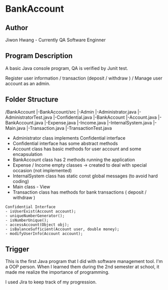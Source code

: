 # BankAccount

## Author
Jiwon Hwang - Currently QA Software Enginner

## Program Description
A basic Java console program, QA is verified by Junit test.

Register user information / transaction (deposit / withdraw ) / Manage user account as an admin.

## Folder Structure
/BankAccount
|-BankAccount/src
 |-Admin
  |-Administrator.java
  |-AdministratorTest.java
  |-Confidential.java
 |-BankAccount
  |-Account.java
  |-BankAccount.java
  |-Expense.java
  |-Income.java
  |-InternalSystem.java
  |-Main.java
  |-Transaction.java
  |-TransactionTest.java
  
 * Administrator class implements Confidential interface
 * Confidential interface has some abstract methods
 * Account class has basic methods for user account and some encapsulation 
 * BankAccount class has 2 methods running the application
 * Expense / Income empty classes -> created to deal with special occasion (not implemented)
 * InternalSystem class has static const global messages (to avoid hard coding)
 * Main class - View 
 * Transaction class has methods for bank transactions ( deposit / withdraw )
 
 ```
 Confidential Interface
 - isUserExist(Account account);
 - uniqueNumberGenerator();
 - isNumberUnique();
 - accessAccount(Object obj);
 - isBalanceSufficient(Account user, double money);
 - modifyUserInfo(Account account);
 ```

## Trigger
This is the first Java program that I did with software management tool.
I'm a OOP person. When I learned them during the 2nd semester at school, it made me realize the importance of programming.

I used Jira to keep track of my progression.
